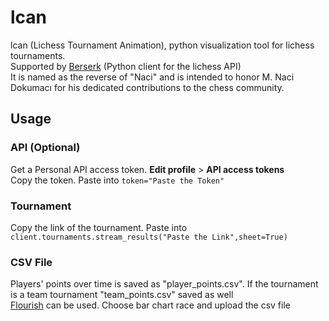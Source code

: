 # lcan
lcan (Lichess Tournament Animation), python visualization tool for lichess tournaments.  
Supported by [Berserk](https://github.com/lichess-org/berserk) (Python client for the lichess API)  
It is named as the reverse of "Naci" and is intended to honor M. Naci Dokumacı for his dedicated contributions to the chess community.  
## Usage
### API (Optional)
Get a Personal API access token. **Edit profile** > **API access tokens**  
Copy the token. Paste into ```token="Paste the Token"```
### Tournament
Copy the link of the tournament. Paste into ```client.tournaments.stream_results("Paste the Link",sheet=True)```
### CSV File
Players' points over time is saved as "player_points.csv". If the tournament is a team tournament "team_points.csv" saved as well   
[Flourish](https://app.flourish.studio) can be used. Choose bar chart race and upload the csv file
